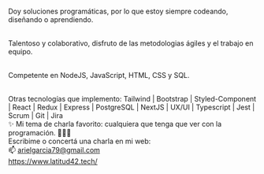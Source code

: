<br>
Doy soluciones programáticas, por lo que estoy siempre codeando, diseñando o aprendiendo.<br> <br>

Talentoso y colaborativo, disfruto de las metodologias ágiles y el trabajo en equipo.  <br> <br>

Competente en NodeJS, JavaScript, HTML, CSS y SQL.<br> <br>

Otras tecnologías que implemento: Tailwind | Bootstrap | Styled-Component | React | Redux | Express | PostgreSQL | NextJS | 
UX/UI | Typescript | Jest | Scrum | Git | Jira <br>
✨
Mi tema  de charla favorito: cualquiera que tenga que ver con la programación. 👨🏻‍💻 <br>
Escribime o concertá una charla en mi web:<br>
📫 
arielgarcia79@gmail.com <br>
https://www.latitud42.tech/ <br>
